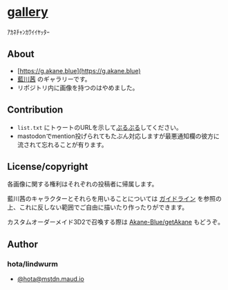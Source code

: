 # [gallery](https://github.com/Akane-Blue/gallery)

ｱｶﾈﾁｬﾝｶﾜｲｲﾔｯﾀｰ

## About

- [https://g.akane.blue](https://g.akane.blue)
- [藍川茜](https://akane.blue/) のギャラリーです。
- リポジトリ内に画像を持つのはやめました。

## Contribution

- `list.txt` にトゥートのURLを示して[ぷるぷる](https://github.com/Akane-Blue/gallery/pulls)してください。
- mastodonでmention投げられてもたぶん対応しますが最悪通知欄の彼方に流されて忘れることが有ります。

## License/copyright

各画像に関する権利はそれぞれの投稿者に帰属します。

藍川茜のキャラクターとそれらを用いることについては [ガイドライン](https://wiki.maud.io/akane/guideline) を参照の上、これに反しない範囲でご自由に描いたり作ったりができます。

カスタムオーダーメイド3D2で召喚する際は [Akane-Blue/getAkane](https://github.com/Akane-Blue/getAkane) もどうぞ。

## Author

### hota/lindwurm

- [@hota@mstdn.maud.io](https://mstdn.maud.io/@hota)
